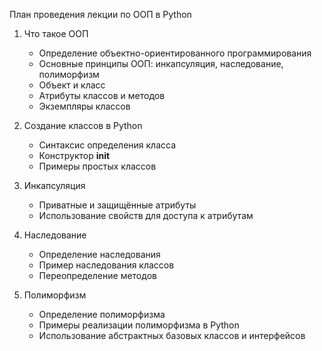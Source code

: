 План проведения лекции по ООП в Python

1. Что такое ООП
   - Определение объектно-ориентированного программирования
   - Основные принципы ООП: инкапсуляция, наследование, полиморфизм
   - Объект и класс
   - Атрибуты классов и методов
   - Экземпляры классов

2. Создание классов в Python
   - Синтаксис определения класса
   - Конструктор __init__
   - Примеры простых классов

3. Инкапсуляция
   - Приватные и защищённые атрибуты
   - Использование свойств для доступа к атрибутам

4. Наследование
   - Определение наследования
   - Пример наследования классов
   - Переопределение методов

5. Полиморфизм
   - Определение полиморфизма
   - Примеры реализации полиморфизма в Python
   - Использование абстрактных базовых классов и интерфейсов

